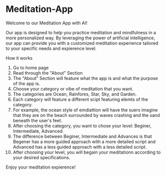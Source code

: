 # Meditation-App
Welcome to our Meditation App with AI!

Our app is designed to help you practice meditation and mindfulness in a more personalized way. By leveraging the power of artificial intelligence, our app can provide you with a customized meditation experience tailored to your specific needs and expierence level. 

How it works
1. Go to home page 
2. Read through the "About" Section 
3. The "About" Section will feature what the app is and what the purpose of the app is. 
4. Choose your category or vibe of meditation that you want. 
5. The categories are Ocean, Rainfores, Star, Sky, and Garden. 
6. Each category will feature a different scipt featuring elemts of the category. 
7. For example, the ocean style of emdiattion will have the suers imagine that they are on the beach surrounded by waves crashing and the sand beneath the user's feet. 
8. After choosing the category, you want to chose your level: Beginer, Intermediate, Advanced.
9. The difference between Beginer, Intermediate and Advances is that Begener has a more guided approach with a more detailed script and Advanced has a less guided approach with a less detailed script. 
10. After choosing your level, you will begain your meditationn according to your desired specifications. 

Enjoy your meditation expierence!

